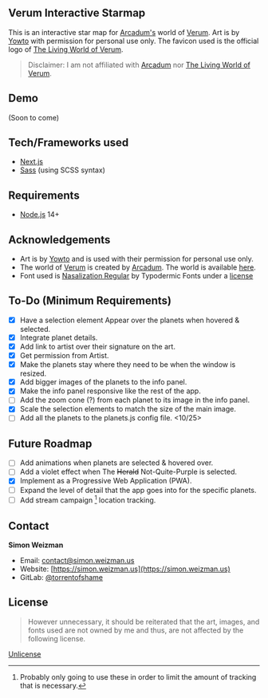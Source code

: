 ## Verum Interactive Starmap
This is an interactive star map for [Arcadum's](https://twitter.com/GloriousArcadum) world of [Verum](https://www.worldanvil.com/w/verum-arcadum). Art is by [Yowto](https://twitter.com/yowto_) with permission for personal use only. The favicon used is the official logo of [The Living World of Verum](https://twitter.com/WorldOfVerum).

> Disclaimer: I am not affiliated with [Arcadum](https://twitter.com/GloriousArcadum) nor [The Living World of Verum](https://twitter.com/WorldOfVerum).

## Demo
(Soon to come)

## Tech/Frameworks used
- [Next.js](https://nextjs.org)
- [Sass](http://sass-lang.com) (using SCSS syntax)

## Requirements
- [Node.js](https://nodejs.org/en/) 14+

## Acknowledgements
- Art is by [Yowto](https://twitter.com/yowto_) and is used with their permission for personal use only.
- The world of [Verum](https://www.worldanvil.com/w/verum-arcadum) is created by [Arcadum](https://twitter.com/GloriousArcadum). The world is available [here](https://www.worldanvil.com/w/verum-arcadum).
- Font used is [Nasalization Regular](https://typodermicfonts.com/nasalization/) by Typodermic Fonts under a [license](https://www.fontspring.com//lic/e2fjm5vyjw)

## To-Do (Minimum Requirements)
- [x] Have a selection element Appear over the planets when hovered & selected.
- [x] Integrate planet details.
- [x] Add link to artist over their signature on the art.
- [x] Get permission from Artist.
- [x] Make the planets stay where they need to be when the window is resized.
- [x] Add bigger images of the planets to the info panel.
- [x] Make the info panel responsive like the rest of the app.
- [ ] Add the zoom cone (?) from each planet to its image in the info panel.
- [x] Scale the selection elements to match the size of the main image.
- [ ] Add all the planets to the planets.js config file. <10/25>

## Future Roadmap
- [ ] Add animations when planets are selected & hovered over.
- [ ] Add a violet effect when The ~~Herald~~ Not-Quite-Purple is selected.
- [x] Implement as a Progressive Web Application (PWA).
- [ ] Expand the level of detail that the app goes into for the specific planets.
- [ ] Add stream campaign [^1] location tracking.

[^1]: Probably only going to use these in order to limit the amount of tracking that is necessary.

## Contact
**Simon Weizman**
- Email: [contact@simon.weizman.us](mailto://contact@simon.weizman.us)
- Website: [https://simon.weizman.us](https://simon.weizman.us)
- GitLab: [@torrentofshame](https://gitlab.com/torrentofshame/)

## License
> However unnecessary, it should be reiterated that the art, images, and fonts used are not owned by me and thus, are not affected by the following license.

[Unlicense](https://choosealicense.com/licenses/unlicense/)
